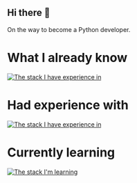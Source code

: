 ## Hi there 👋

On the way to become a Python developer.



# What I already know
[![The stack I have experience in](https://skillicons.dev/icons?i=python,git,linux,bash,neovim)](https://skillicons.dev)

# Had experience with
[![The stack I have experience in](https://skillicons.dev/icons?i=html,css,js,angular,typescript,netlify,npm)](https://skillicons.dev)

# Currently learning
[![The stack I'm learning](https://skillicons.dev/icons?i=python,postgresql,mysql,django,docker,bootstrap,redis,nginx)](https://skillicons.dev)




<!--
**XQZmeSIR/XQZmeSIR** is a ✨ _special_ ✨ repository because its `README.md` (this file) appears on your GitHub profile.

Here are some ideas to get you started:

- 🔭 I’m currently working on ...
- 🌱 I’m currently learning ...
- 👯 I’m looking to collaborate on ...
- 🤔 I’m looking for help with ...
- 💬 Ask me about ...
- 📫 How to reach me: ...
- 😄 Pronouns: ...
- ⚡ Fun fact: ...
-->
